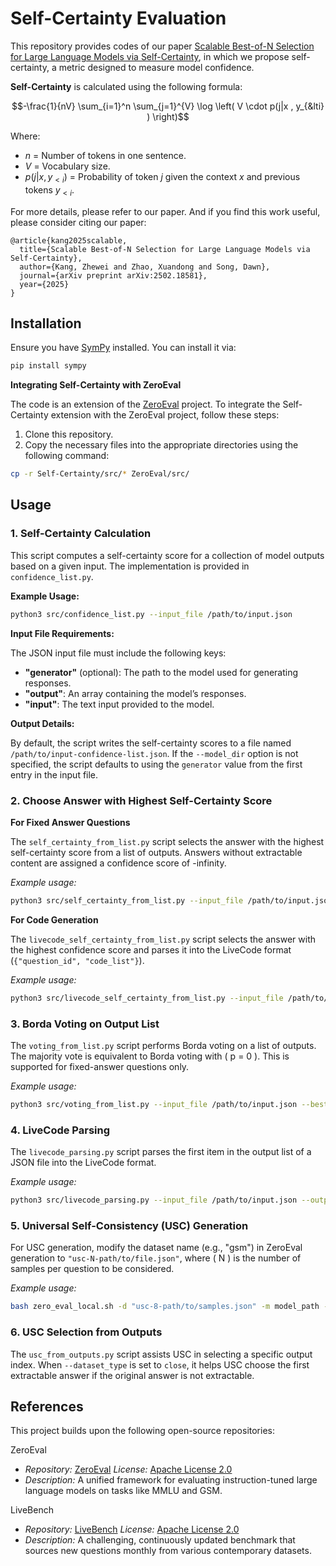 # Self-Certainty Evaluation

This repository provides codes of our paper [Scalable Best-of-N Selection for Large Language Models via Self-Certainty](https://arxiv.org/abs/2502.18581), in which we propose self-certainty, a metric designed to measure model confidence.

**Self-Certainty** is calculated using the following formula:

```math
-\frac{1}{nV} \sum_{i=1}^n \sum_{j=1}^{V} \log \left( V \cdot p(j|x , y_{&lti} ) \right)
```
Where:

- $n$ = Number of tokens in one sentence.
- $V$ = Vocabulary size.
- $p(j|x, y_{<i})$ = Probability of token $j$ given the context $x$ and previous tokens $y_{<i}$.

For more details, please refer to our paper. And if you find this work useful, please consider citing our paper:
```
@article{kang2025scalable,
  title={Scalable Best-of-N Selection for Large Language Models via Self-Certainty},
  author={Kang, Zhewei and Zhao, Xuandong and Song, Dawn},
  journal={arXiv preprint arXiv:2502.18581},
  year={2025}
}
```

## Installation
Ensure you have [SymPy](https://www.sympy.org/) installed. You can install it via:

```bash
pip install sympy
```

**Integrating Self-Certainty with ZeroEval**

The code is an extension of the [ZeroEval](https://github.com/WildEval/ZeroEval) project.
To integrate the Self-Certainty extension with the ZeroEval project, follow these steps:

1. Clone this repository.
2. Copy the necessary files into the appropriate directories using the following command:

```bash
cp -r Self-Certainty/src/* ZeroEval/src/
```

## Usage

### 1. Self-Certainty Calculation

This script computes a self-certainty score for a collection of model outputs based on a given input. The implementation is provided in `confidence_list.py`.

**Example Usage:**

```bash
python3 src/confidence_list.py --input_file /path/to/input.json
```

**Input File Requirements:**

The JSON input file must include the following keys:
- **"generator"** (optional): The path to the model used for generating responses.
- **"output"**: An array containing the model’s responses.
- **"input"**: The text input provided to the model.

**Output Details:**

By default, the script writes the self-certainty scores to a file named `/path/to/input-confidence-list.json`. If the `--model_dir` option is not specified, the script defaults to using the `generator` value from the first entry in the input file.

### 2. Choose Answer with Highest Self-Certainty Score

**For Fixed Answer Questions**

The `self_certainty_from_list.py` script selects the answer with the highest self-certainty score from a list of outputs. Answers without extractable content are assigned a confidence score of -infinity.

*Example usage:*

```bash
python3 src/self_certainty_from_list.py --input_file /path/to/input.json --best_N 16
```

**For Code Generation** 

The `livecode_self_certainty_from_list.py` script selects the answer with the highest confidence score and parses it into the LiveCode format (`{"question_id", "code_list"}`).

*Example usage:*

```bash
python3 src/livecode_self_certainty_from_list.py --input_file /path/to/input.json --output_file /path/to/output.json --best_N 16
```

### 3. Borda Voting on Output List 

The `voting_from_list.py` script performs Borda voting on a list of outputs. The majority vote is equivalent to Borda voting with \( p = 0 \). This is supported for fixed-answer questions only.

*Example usage:*

```bash
python3 src/voting_from_list.py --input_file /path/to/input.json --best_N 16 --power 0.5
```

### 4. LiveCode Parsing 

The `livecode_parsing.py` script parses the first item in the output list of a JSON file into the LiveCode format.

*Example usage:*

```bash
python3 src/livecode_parsing.py --input_file /path/to/input.json --output_file /path/to/output.json
```

### 5. Universal Self-Consistency (USC) Generation

For USC generation, modify the dataset name (e.g., "gsm") in ZeroEval generation to `"usc-N-path/to/file.json"`, where \( N \) is the number of samples per question to be considered.

*Example usage:*

```bash
bash zero_eval_local.sh -d "usc-8-path/to/samples.json" -m model_path -p model-usc -s 2 -b 4
```

### 6. USC Selection from Outputs

The `usc_from_outputs.py` script assists USC in selecting a specific output index. When `--dataset_type` is set to `close`, it helps USC choose the first extractable answer if the original answer is not extractable.

## References

This project builds upon the following open-source repositories:

ZeroEval

- *Repository:* [ZeroEval](https://github.com/WildEval/ZeroEval) *License:* [Apache License 2.0](https://github.com/WildEval/ZeroEval/blob/main/LICENSE)
- *Description:* A unified framework for evaluating instruction-tuned large language models on tasks like MMLU and GSM.

LiveBench

- *Repository:* [LiveBench](https://github.com/LiveBench/LiveBench) *License:* [Apache License 2.0](https://github.com/LiveBench/LiveBench/blob/main/LICENSE)
- *Description:* A challenging, continuously updated benchmark that sources new questions monthly from various contemporary datasets.
